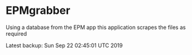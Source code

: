# EPMgrabber
Using a database from the EPM app this application scrapes the files as required


Latest backup: Sun Sep 22 02:45:01 UTC 2019

